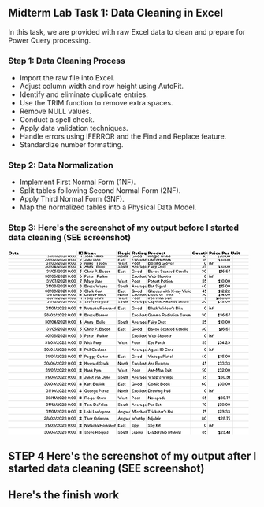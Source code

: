 ## Midterm Lab Task 1: Data Cleaning in Excel  

In this task, we are provided with raw Excel data to clean and prepare for Power Query processing.  

### Step 1: Data Cleaning Process
- Import the raw file into Excel.  
- Adjust column width and row height using AutoFit.  
- Identify and eliminate duplicate entries.  
- Use the TRIM function to remove extra spaces.  
- Remove NULL values.  
- Conduct a spell check.  
- Apply data validation techniques.  
- Handle errors using IFERROR and the Find and Replace feature.  
- Standardize number formatting.  

### Step 2: Data Normalization
- Implement First Normal Form (1NF).  
- Split tables following Second Normal Form (2NF).  
- Apply Third Normal Form (3NF).  
- Map the normalized tables into a Physical Data Model.
### Step 3: Here's the screenshot of my output before I started data cleaning (SEE screenshot)
![](MidTermLab1/Task%201%20image/ScreenshotOfEdm.png)
## STEP 4 Here's the screenshot of my output after I started data cleaning (SEE screenshot)

## Here's the finish work
